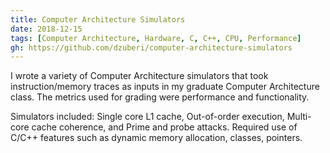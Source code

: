 ```yaml
---
title: Computer Architecture Simulators
date: 2018-12-15
tags: [Computer Architecture, Hardware, C, C++, CPU, Performance]
gh: https://github.com/dzuberi/computer-architecture-simulators
---
```


I wrote a variety of Computer Architecture simulators that took instruction/memory traces as inputs in my graduate Computer Architecture class. The metrics used for grading were performance and functionality.

Simulators included: Single core L1 cache, Out-of-order execution, Multi-core cache coherence, and Prime and probe attacks. Required use of C/C++ features such as dynamic memory allocation, classes, pointers.
